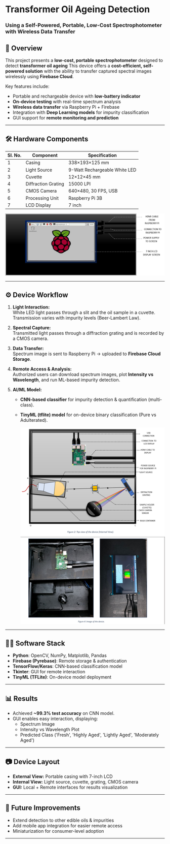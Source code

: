 # Transformer Oil Ageing Detection
### Using a Self-Powered, Portable, Low-Cost Spectrophotometer with Wireless Data Transfer

## 📌 Overview
This project presents a **low-cost, portable spectrophotometer** designed to detect **transformer oil ageing** 
This device offers a **cost-efficient, self-powered solution** with the ability to transfer captured spectral images wirelessly using **Firebase Cloud**.

Key features include:
- Portable and rechargeable device with **low-battery indicator**
- **On-device testing** with real-time spectrum analysis
- **Wireless data transfer** via Raspberry Pi + Firebase
- Integration with **Deep Learning models** for impurity classification
- GUI support for **remote monitoring and prediction**

---

## 🛠️ Hardware Components
| Sl. No. | Component             | Specification                          |
|---------|----------------------|----------------------------------------|
| 1       | Casing               | 338×193×125 mm                         |
| 2       | Light Source         | 9-Watt Rechargeable White LED          |
| 3       | Cuvette              | 12×12×45 mm                            |
| 4       | Diffraction Grating  | 15000 LPI                              |
| 5       | CMOS Camera          | 640×480, 30 FPS, USB                   |
| 6       | Processing Unit      | Raspberry Pi 3B                        |
| 7       | LCD Display          | 7 inch                                 |

  ![Alt Text](Image_1.png)


---

## ⚙️ Device Workflow
1. **Light Interaction:**  
   White LED light passes through a slit and the oil sample in a cuvette.  
   Transmission varies with impurity levels (Beer-Lambert Law).

2. **Spectral Capture:**  
   Transmitted light passes through a diffraction grating and is recorded by a CMOS camera.

3. **Data Transfer:**  
   Spectrum image is sent to Raspberry Pi → uploaded to **Firebase Cloud Storage**.

4. **Remote Access & Analysis:**  
   Authorized users can download spectrum images, plot **Intensity vs Wavelength**, and run ML-based impurity detection.

5. **AI/ML Model:**  
   - **CNN-based classifier** for impurity detection & quantification (multi-class).  
   - **TinyML (tflite) model** for on-device binary classification (Pure vs Adulterated).

       ![Alt Text](Image_2.png)
      ![Alt Text](Image_3.png)
     

---

## 🧑‍💻 Software Stack
- **Python**: OpenCV, NumPy, Matplotlib, Pandas
- **Firebase (Pyrebase)**: Remote storage & authentication
- **TensorFlow/Keras**: CNN-based classification model
- **Tkinter**: GUI for remote interaction
- **TinyML (TFLite)**: On-device model deployment

---

## 📊 Results
- Achieved **~99.3% test accuracy** on CNN model.  
- GUI enables easy interaction, displaying:  
  - Spectrum Image  
  - Intensity vs Wavelength Plot  
  - Predicted Class ('Fresh', 'Highly Aged', 'Lightly Aged', 'Moderately Aged')

---

## 📷 Device Layout
- **External View:** Portable casing with 7-inch LCD  
- **Internal View:** Light source, cuvette, grating, CMOS camera  
- **GUI:** Local + Remote interfaces for results visualization  

---

## 🚀 Future Improvements
- Extend detection to other edible oils & impurities  
- Add mobile app integration for easier remote access  
- Miniaturization for consumer-level adoption  

---



